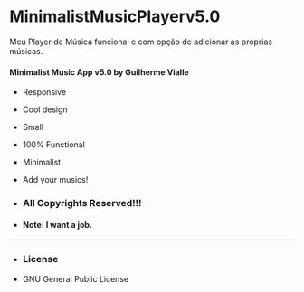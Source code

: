 # MinimalistMusicPlayerv5.0
Meu Player de Música funcional e com opção de adicionar as próprias músicas.

#### Minimalist Music App v5.0 by Guilherme Vialle

-   Responsive
-   Cool design
-   Small
-   100% Functional
-   Minimalist
-   Add your musics!

-   ### All Copyrights Reserved!!!

-   #### Note: I want a job.

---

-   ### License

-   GNU General Public License

